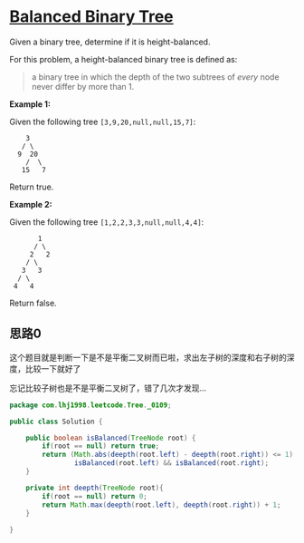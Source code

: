 # [Balanced Binary Tree](https://leetcode.com/problems/balanced-binary-tree/)

Given a binary tree, determine if it is height-balanced.

For this problem, a height-balanced binary tree is defined as:

> a binary tree in which the depth of the two subtrees of *every* node never differ by more than 1.

**Example 1:**

Given the following tree `[3,9,20,null,null,15,7]`:

```
    3
   / \
  9  20
    /  \
   15   7
```

Return true.

**Example 2:**

Given the following tree `[1,2,2,3,3,null,null,4,4]`:

```
       1
      / \
     2   2
    / \
   3   3
  / \
 4   4
```

Return false.

## 思路0

这个题目就是判断一下是不是平衡二叉树而已啦，求出左子树的深度和右子树的深度，比较一下就好了

忘记比较子树也是不是平衡二叉树了，错了几次才发现...

```java
package com.lhj1998.leetcode.Tree._0109;

public class Solution {

    public boolean isBalanced(TreeNode root) {
        if(root == null) return true;
        return (Math.abs(deepth(root.left) - deepth(root.right)) <= 1) &&
                isBalanced(root.left) && isBalanced(root.right);
    }

    private int deepth(TreeNode root){
        if(root == null) return 0;
        return Math.max(deepth(root.left), deepth(root.right)) + 1;
    }
    
}

```

